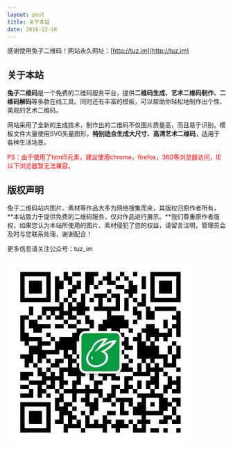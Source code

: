 ```yaml
---
layout: post
title: 关于本站
date: 2016-12-18
---
```


感谢使用兔子二维码！网站永久网址：[http://tuz.im](http://tuz.im)

## 关于本站

**兔子二维码**是一个免费的二维码服务平台，提供**二维码生成、艺术二维码制作、二维码解码**等多款在线工具。同时还有丰富的模板，可以帮助你轻松地制作出个性、美观的艺术二维码。

网站采用了全新的生成技术，制作出的二维码不仅图片质量高，而且易于识别。模板文件大量使用SVG矢量图形，**特别适合生成大尺寸、高清艺术二维码**，适用于各种生活场景。

<span style="color: #ff0000;">PS：由于使用了html5元素，建议使用chrome，firefox，360等浏览器访问，IE以下浏览器暂无法兼容。</span>

## 版权声明

兔子二维码站内图片、素材等作品大多为网络搜集而来，其版权归原作者所有，**本站致力于提供免费的二维码服务，仅对作品进行展示。**我们尊重原作者版权，如果您认为本站所使用的图片、素材侵犯了您的权益，请留言注明，管理员会及时与您联系处理，谢谢配合！

更多信息请关注公众号：tuz_im

![](tuz_im.jpg)